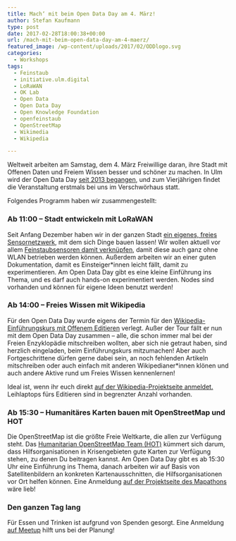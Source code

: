 ```yaml
---
title: Mach‘ mit beim Open Data Day am 4. März!
author: Stefan Kaufmann
type: post
date: 2017-02-28T18:00:38+00:00
url: /mach-mit-beim-open-data-day-am-4-maerz/
featured_image: /wp-content/uploads/2017/02/ODDlogo.svg
categories:
  - Workshops
tags:
  - Feinstaub
  - initiative.ulm.digital
  - LoRaWAN
  - OK Lab
  - Open Data
  - Open Data Day
  - Open Knowledge Foundation
  - openfeinstaub
  - OpenStreetMap
  - Wikimedia
  - Wikipedia

---
```

Weltweit arbeiten am Samstag, dem 4. März Freiwillige daran, ihre Stadt mit Offenen Daten und Freiem Wissen besser und schöner zu machen. In Ulm wird der Open Data Day [seit 2013 begangen][1], und zum Vierjährigen findet die Veranstaltung erstmals bei uns im Verschwörhaus statt.

Folgendes Programm haben wir zusammengestellt:

### Ab 11:00 – Stadt entwickeln mit LoRaWAN

Seit Anfang Dezember haben wir in der ganzen Stadt [ein eigenes, freies Sensornetzwerk,][2] mit dem sich Dinge bauen lassen! Wir wollen aktuell vor allem [Feinstaubsensoren damit verknüpfen][3], damit diese auch ganz ohne WLAN betrieben werden können. Außerdem arbeiten wir an einer guten Dokumentation, damit es Einsteiger*innen leicht fällt, damit zu experimentieren. Am Open Data Day gibt es eine kleine Einführung ins Thema, und es darf auch hands-on experimentiert werden. Nodes sind vorhanden und können für eigene Ideen benutzt werden!

### Ab 14:00 – Freies Wissen mit Wikipedia

Für den Open Data Day wurde eigens der Termin für den [Wikipedia-Einführungskurs mit Offenem Editieren][4] verlegt. Außer der Tour fällt er nun mit dem Open Data Day zusammen – alle, die schon immer mal bei der Freien Enzyklopädie mitschreiben wollten, aber sich nie getraut haben, sind herzlich eingeladen, beim Einführungskurs mitzumachen! Aber auch Fortgeschrittene dürfen gerne dabei sein, an noch fehlenden Artikeln mitschreiben oder auch einfach mit anderen Wikipedianer*innen klönen und auch andere Aktive rund um Freies Wissen kennenlernen!
  
Ideal ist, wenn ihr euch direkt [auf der Wikipedia-Projektseite anmeldet.][4] Leihlaptops fürs Editieren sind in begrenzter Anzahl vorhanden.

### Ab 15:30 – Humanitäres Karten bauen mit OpenStreetMap und HOT

Die OpenStreetMap ist die größte Freie Weltkarte, die allen zur Verfügung steht. Das [Humanitarian OpenStreetMap Team (HOT)][5] kümmert sich darum, dass Hilfsorganisationen in Krisengebieten gute Karten zur Verfügung stehen, zu denen Du beitragen kannst. Am Open Data Day gibt es ab 15:30 Uhr eine Einführung ins Thema, danach arbeiten wir auf Basis von Satellitenbildern an konkreten Kartenausschnitten, die Hilfsorganisationen vor Ort helfen können. Eine Anmeldung [auf der Projektseite des Mapathons][6] wäre lieb!

### Den ganzen Tag lang

Für Essen und Trinken ist aufgrund von Spenden gesorgt. Eine Anmeldung [auf Meetup][7] hilft uns bei der Planung!

 [1]: https://stefan.bloggt.es/2013/02/open-data-day-2013/
 [2]: http://lora.ulm-digital.com/
 [3]: http://luftdaten.info/
 [4]: https://de.wikipedia.org/wiki/Wikipedia:Ulm/Neu-Ulm#Einf.C3.BChrungskurs_und_Editierworkshop_am_4._M.C3.A4rz_2017
 [5]: https://hotosm.org/
 [6]: https://wiki.openstreetmap.org/wiki/Ulm_Neu-Ulm/Mapathon
 [7]: https://www.meetup.com/datalove-OK-Lab-Ulm/events/237503792/